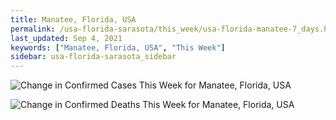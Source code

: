 ```yaml
---
title: Manatee, Florida, USA
permalink: /usa-florida-sarasota/this_week/usa-florida-manatee-7_days.html
last_updated: Sep 4, 2021
keywords: ["Manatee, Florida, USA", "This Week"]
sidebar: usa-florida-sarasota_sidebar
---
```


![Change in Confirmed Cases This Week for Manatee, Florida, USA](/covid_tracker/images/graphs/usa-florida-manatee-delta_confirmed-7_days_graph.png)

![Change in Confirmed Deaths This Week for Manatee, Florida, USA](/covid_tracker/images/graphs/usa-florida-manatee-delta_deaths-7_days_graph.png)
